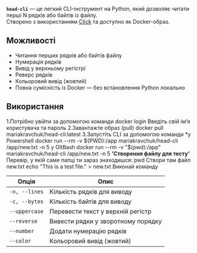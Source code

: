 **`head-cli`** — це легкий CLI-інструмент на Python, який дозволяє читати перші N рядків або байтів із файлу.  
Створено з використанням [Click](https://click.palletsprojects.com/) та доступно як Docker-образ.
## Можливості

- Читання перших рядків або байтів файлу  
-  Нумерація рядків  
- Вивід у верхньому регістрі  
- Реверс рядків  
- Кольоровий вивід (жовтий)  
- Повна сумісність із Docker — без встановлення Python локально

##  Використання
1.Потрібно увійти за допомогою команди docker login
Введіть свій ім’я користувача та пароль
2.Завантажте образ (pull)
docker pull mariakravchuk/head-cli:latest
3.Запустіть CLI за допомогою команди 
*у Powershell
docker run --rm -v ${PWD}:/app mariakravchuk/head-cli /app/new.txt -n 5
у GItBash
docker run --rm -v "$(pwd):/app" mariakravchuk/head-cli /app/new.txt -n 5
**'Створення файлу для тесту'**
Перевір, у якій саме папці ти зараз знаходишся:
pwd
Створи там файл new.txt
echo "This is a test file." > new.txt
Виконай команду


| Опція         | Опис                               |
| ------------- | ---------------------------------- |
| `-n, --lines` | Кількість рядків для виводу        |
| `-c, --bytes` | Кількість байтів для виводу        |
| `--uppercase` | Перевести текст у верхній регістр  |
| `--reverse`   | Вивести рядки у зворотному порядку |
| `--number`    | Додати нумерацію рядків            |
| `--color`     | Кольоровий вивід (жовтий)          |
